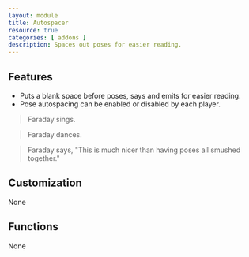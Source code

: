 ```yaml
---
layout: module
title: Autospacer
resource: true
categories: [ addons ]
description: Spaces out poses for easier reading.
---
```


## Features 
* Puts a blank space before poses, says and emits for easier reading.
* Pose autospacing can be enabled or disabled by each player.


>    Faraday sings.
  
>    Faraday dances.

>    Faraday says, "This is much nicer than having poses all smushed together."


## Customization 
None

## Functions 
None
